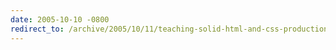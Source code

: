 ```yaml
---
date: 2005-10-10 -0800
redirect_to: /archive/2005/10/11/teaching-solid-html-and-css-production-work.aspx/
---
```

